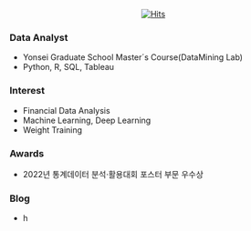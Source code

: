 <div align=center>
	
[![Hits](https://hits.seeyoufarm.com/api/count/incr/badge.svg?url=https%3A%2F%2Fgithub.com%2FJeonJehoo%2Fhit-counter&count_bg=%2379C83D&title_bg=%23555555&icon=&icon_color=%23E7E7E7&title=hits&edge_flat=false)](https://hits.seeyoufarm.com)
	
</div>

### Data Analyst

- Yonsei Graduate School Master´s Course(DataMining Lab)
- Python, R, SQL, Tableau

### Interest

- Financial Data Analysis
- Machine Learning, Deep Learning
- Weight Training

### Awards

- 2022년 통계데이터 분석·활용대회 포스터 부문 우수상

### Blog

- h
